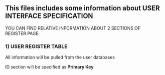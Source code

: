 ## This files includes some information about USER INTERFACE SPECIFICATION 

YOU CAN FIND RELATIVE INFORMATION ABOUT 2 SECTIONS OF REGISTER PAGE 


### **1) USER REGISTER TABLE**

All information will be pulled from the user databases

ID section will be specified as **Primary Key**




